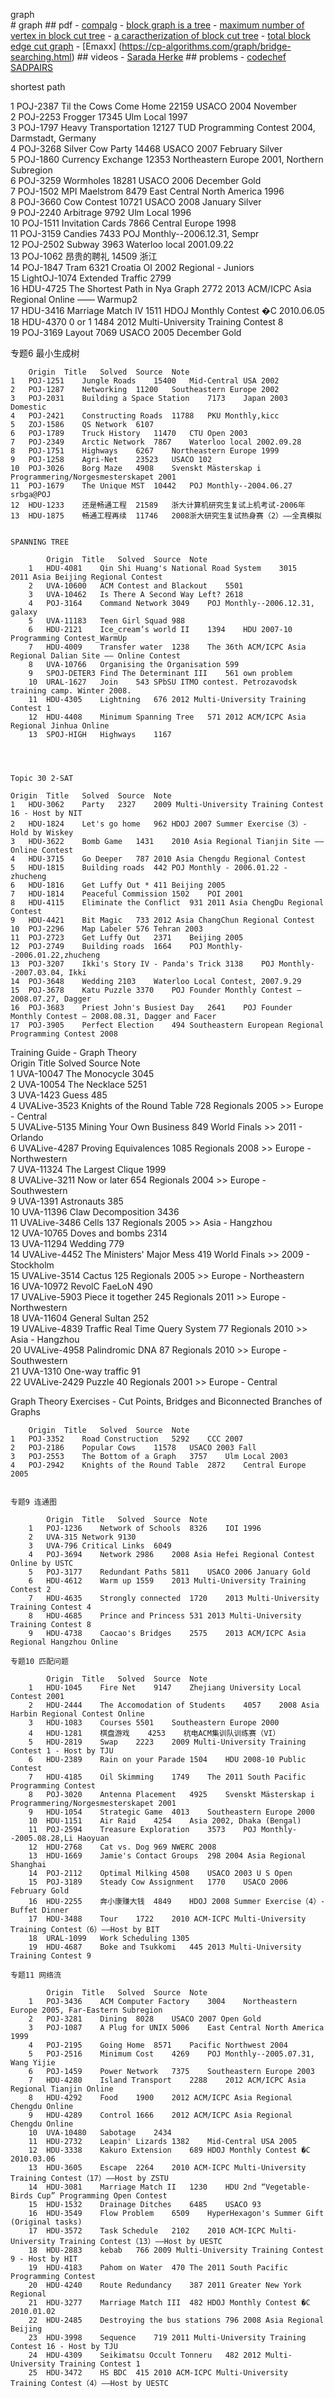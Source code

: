 graph			
			# graph
			## pdf
			- [compalg](http://compalg.inf.elte.hu/~tony/Oktatas/TDK/FINAL/Chap%205.PDF)
			- [block graph is a tree](https://math.stackexchange.com/questions/2536581/how-to-prove-the-block-graph-of-any-connected-graph-is-a-tree)
			- [maximum number of vertex in block cut tree](https://math.stackexchange.com/questions/1245642/maximum-number-of-vertices-of-a-block-cutpoint-graph)
			- [a caractherization of block cut tree](https://ac.els-cdn.com/S0166218X09003771/1-s2.0-S0166218X09003771-main.pdf?_tid=7d80b381-6a4c-4235-b1f3-5fa9580a95c6&acdnat=1533071762_b4fa6a2e832c29250ebbce6b93041645)
			- [total block edge cut graph](https://www.researchgate.net/publication/270493519_Total_Block_Edge_Cut_Vertex_Graph)
			- [Emaxx] (https://cp-algorithms.com/graph/bridge-searching.html)
			## videos
			- [Sarada Herke](https://www.youtube.com/watch?v=iGsxKUzW3cs)
			## problems
			- [codechef SADPAIRS](https://www.codechef.com/problems/SADPAIRS)


shortest path

1	POJ-2387	Til the Cows Come Home	22159	USACO 2004 November				
	2	POJ-2253	Frogger	17345	Ulm Local 1997			
	3	POJ-1797	Heavy Transportation	12127	TUD Programming Contest 2004, Darmstadt, Germany			
	4	POJ-3268	Silver Cow Party	14468	USACO 2007 February Silver			
	5	POJ-1860	Currency Exchange	12353	Northeastern Europe 2001, Northern Subregion			
	6	POJ-3259	Wormholes	18281	USACO 2006 December Gold			
	7	POJ-1502	MPI Maelstrom	8479	East Central North America 1996			
	8	POJ-3660	Cow Contest	10721	USACO 2008 January Silver			
	9	POJ-2240	Arbitrage	9792	Ulm Local 1996			
	10	POJ-1511	Invitation Cards	7866	Central Europe 1998			
	11	POJ-3159	Candies	7433	POJ Monthly--2006.12.31, Sempr			
	12	POJ-2502	Subway	3963	Waterloo local 2001.09.22			
	13	POJ-1062	昂贵的聘礼	14509	浙江			
	14	POJ-1847	Tram	6321	Croatia OI 2002 Regional - Juniors			
	15	LightOJ-1074	Extended Traffic	2799				
	16	HDU-4725	The Shortest Path in Nya Graph	2772	2013 ACM/ICPC Asia Regional Online ―― Warmup2			
	17	HDU-3416	Marriage Match IV	1511	HDOJ Monthly Contest �C 2010.06.05			
	18	HDU-4370	0 or 1	1484	2012 Multi-University Training Contest 8			
	19	POJ-3169	Layout	7069	USACO 2005 December Gold			
								
								
专题6 最小生成树									
									
		Origin	Title	Solved	Source	Note			
	1	POJ-1251	Jungle Roads	15400	Mid-Central USA 2002				
	2	POJ-1287	Networking	11200	Southeastern Europe 2002				
	3	POJ-2031	Building a Space Station	7173	Japan 2003 Domestic				
	4	POJ-2421	Constructing Roads	11788	PKU Monthly,kicc				
	5	ZOJ-1586	QS Network	6107					
	6	POJ-1789	Truck History	11470	CTU Open 2003				
	7	POJ-2349	Arctic Network	7867	Waterloo local 2002.09.28				
	8	POJ-1751	Highways	6267	Northeastern Europe 1999				
	9	POJ-1258	Agri-Net	23523	USACO 102				
	10	POJ-3026	Borg Maze	4908	Svenskt Mästerskap i Programmering/Norgesmesterskapet 2001				
	11	POJ-1679	The Unique MST	10442	POJ Monthly--2004.06.27 srbga@POJ				
	12	HDU-1233	还是畅通工程	21589	浙大计算机研究生复试上机考试-2006年				
	13	HDU-1875	畅通工程再续	11746	2008浙大研究生复试热身赛（2）――全真模拟				
									
									
	SPANNING TREE								
									
			Origin	Title	Solved	Source	Note		
		1	HDU-4081	Qin Shi Huang's National Road System	3015	2011 Asia Beijing Regional Contest			
		2	UVA-10600	ACM Contest and Blackout	5501				
		3	UVA-10462	Is There A Second Way Left?	2618				
		4	POJ-3164	Command Network	3049	POJ Monthly--2006.12.31, galaxy			
		5	UVA-11183	Teen Girl Squad	988				
		6	HDU-2121	Ice_cream’s world II	1394	HDU 2007-10 Programming Contest_WarmUp			
		7	HDU-4009	Transfer water	1238	The 36th ACM/ICPC Asia Regional Dalian Site ―― Online Contest			
		8	UVA-10766	Organising the Organisation	599				
		9	SPOJ-DETER3	Find The Determinant III	561	own problem			
		10	URAL-1627	Join	543	SPbSU ITMO contest. Petrozavodsk training camp. Winter 2008.			
		11	HDU-4305	Lightning	676	2012 Multi-University Training Contest 1			
		12	HDU-4408	Minimum Spanning Tree	571	2012 ACM/ICPC Asia Regional Jinhua Online			
		13	SPOJ-HIGH	Highways	1167				
									
									
									
									
	Topic 30 2-SAT								
									
	Origin	Title	Solved	Source	Note				
	1	HDU-3062	Party	2327	2009 Multi-University Training Contest 16 - Host by NIT				
	2	HDU-1824	Let's go home	962	HDOJ 2007 Summer Exercise（3）- Hold by Wiskey				
	3	HDU-3622	Bomb Game	1431	2010 Asia Regional Tianjin Site ―― Online Contest				
	4	HDU-3715	Go Deeper	787	2010 Asia Chengdu Regional Contest				
	5	HDU-1815	Building roads	442	POJ Monthly - 2006.01.22 - zhucheng				
	6	HDU-1816	Get Luffy Out *	411	Beijing 2005				
	7	HDU-1814	Peaceful Commission	1502	POI 2001				
	8	HDU-4115	Eliminate the Conflict	931	2011 Asia ChengDu Regional Contest				
	9	HDU-4421	Bit Magic	733	2012 Asia ChangChun Regional Contest				
	10	POJ-2296	Map Labeler	576	Tehran 2003				
	11	POJ-2723	Get Luffy Out	2371	Beijing 2005				
	12	POJ-2749	Building roads	1664	POJ Monthly--2006.01.22,zhucheng				
	13	POJ-3207	Ikki's Story IV - Panda's Trick	3138	POJ Monthly--2007.03.04, Ikki				
	14	POJ-3648	Wedding	2103	Waterloo Local Contest, 2007.9.29				
	15	POJ-3678	Katu Puzzle	3370	POJ Founder Monthly Contest – 2008.07.27, Dagger				
	16	POJ-3683	Priest John's Busiest Day	2641	POJ Founder Monthly Contest – 2008.08.31, Dagger and Facer				
	17	POJ-3905	Perfect Election	494	Southeastern European Regional Programming Contest 2008				
									
									
									
Training Guide - Graph Theory									
		Origin	Title	Solved	Source	Note			
	1	UVA-10047	The Monocycle	3045					
	2	UVA-10054	The Necklace	5251					
	3	UVA-1423	Guess	485					
	4	UVALive-3523	Knights of the Round Table	728	Regionals 2005 >> Europe - Central				
	5	UVALive-5135	Mining Your Own Business	849	World Finals >> 2011 - Orlando				
	6	UVALive-4287	Proving Equivalences	1085	Regionals 2008 >> Europe - Northwestern				
	7	UVA-11324	The Largest Clique	1999					
	8	UVALive-3211	Now or later	654	Regionals 2004 >> Europe - Southwestern				
	9	UVA-1391	Astronauts	385					
	10	UVA-11396	Claw Decomposition	3436					
	11	UVALive-3486	Cells	137	Regionals 2005 >> Asia - Hangzhou				
	12	UVA-10765	Doves and bombs	2314					
	13	UVA-11294	Wedding	779					
	14	UVALive-4452	The Ministers' Major Mess	419	World Finals >> 2009 - Stockholm				
	15	UVALive-3514	Cactus	125	Regionals 2005 >> Europe - Northeastern				
	16	UVA-10972	RevolC FaeLoN	490					
	17	UVALive-5903	Piece it together	245	Regionals 2011 >> Europe - Northwestern				
	18	UVA-11604	General Sultan	252					
	19	UVALive-4839	Traffic Real Time Query System	77	Regionals 2010 >> Asia - Hangzhou				
	20	UVALive-4958	Palindromic DNA	87	Regionals 2010 >> Europe - Southwestern				
	21	UVA-1310	One-way traffic	91					
	22	UVALive-2429	Puzzle	40	Regionals 2001 >> Europe - Central				
									
Graph Theory Exercises - Cut Points, Bridges and Biconnected Branches of Graphs									
									
		Origin	Title	Solved	Source	Note			
	1	POJ-3352	Road Construction	5292	CCC 2007				
	2	POJ-2186	Popular Cows	11578	USACO 2003 Fall				
	3	POJ-2553	The Bottom of a Graph	3757	Ulm Local 2003				
	4	POJ-2942	Knights of the Round Table	2872	Central Europe 2005				

									
	专题9 连通图								
									
			Origin	Title	Solved	Source	Note		
		1	POJ-1236	Network of Schools	8326	IOI 1996			
		2	UVA-315	Network	9130				
		3	UVA-796	Critical Links	6049				
		4	POJ-3694	Network	2986	2008 Asia Hefei Regional Contest Online by USTC			
		5	POJ-3177	Redundant Paths	5811	USACO 2006 January Gold			
		6	HDU-4612	Warm up	1559	2013 Multi-University Training Contest 2			
		7	HDU-4635	Strongly connected	1720	2013 Multi-University Training Contest 4			
		8	HDU-4685	Prince and Princess	531	2013 Multi-University Training Contest 8			
		9	HDU-4738	Caocao's Bridges	2575	2013 ACM/ICPC Asia Regional Hangzhou Online			

	专题10 匹配问题									
										
			Origin	Title	Solved	Source	Note			
		1	HDU-1045	Fire Net	9147	Zhejiang University Local Contest 2001				
		2	HDU-2444	The Accomodation of Students	4057	2008 Asia Harbin Regional Contest Online				
		3	HDU-1083	Courses	5501	Southeastern Europe 2000				
		4	HDU-1281	棋盘游戏	4253	杭电ACM集训队训练赛（VI）				
		5	HDU-2819	Swap	2223	2009 Multi-University Training Contest 1 - Host by TJU				
		6	HDU-2389	Rain on your Parade	1504	HDU 2008-10 Public Contest				
		7	HDU-4185	Oil Skimming	1749	The 2011 South Pacific Programming Contest				
		8	POJ-3020	Antenna Placement	4925	Svenskt Mästerskap i Programmering/Norgesmesterskapet 2001				
		9	HDU-1054	Strategic Game	4013	Southeastern Europe 2000				
		10	HDU-1151	Air Raid	4254	Asia 2002, Dhaka (Bengal)				
		11	POJ-2594	Treasure Exploration	3573	POJ Monthly--2005.08.28,Li Haoyuan				
		12	HDU-2768	Cat vs. Dog	969	NWERC 2008				
		13	HDU-1669	Jamie's Contact Groups	298	2004 Asia Regional Shanghai				
		14	POJ-2112	Optimal Milking	4508	USACO 2003 U S Open				
		15	POJ-3189	Steady Cow Assignment	1770	USACO 2006 February Gold				
		16	HDU-2255	奔小康赚大钱	4849	HDOJ 2008 Summer Exercise（4）- Buffet Dinner				
		17	HDU-3488	Tour	1722	2010 ACM-ICPC Multi-University Training Contest（6）――Host by BIT				
		18	URAL-1099	Work Scheduling	1305					
		19	HDU-4687	Boke and Tsukkomi	445	2013 Multi-University Training Contest 9				
										
	专题11 网络流										
											
			Origin	Title	Solved	Source	Note				
		1	POJ-3436	ACM Computer Factory	3004	Northeastern Europe 2005, Far-Eastern Subregion					
		2	POJ-3281	Dining	8028	USACO 2007 Open Gold					
		3	POJ-1087	A Plug for UNIX	5006	East Central North America 1999					
		4	POJ-2195	Going Home	8571	Pacific Northwest 2004					
		5	POJ-2516	Minimum Cost	4269	POJ Monthly--2005.07.31, Wang Yijie					
		6	POJ-1459	Power Network	7375	Southeastern Europe 2003					
		7	HDU-4280	Island Transport	2288	2012 ACM/ICPC Asia Regional Tianjin Online					
		8	HDU-4292	Food	1900	2012 ACM/ICPC Asia Regional Chengdu Online					
		9	HDU-4289	Control	1666	2012 ACM/ICPC Asia Regional Chengdu Online					
		10	UVA-10480	Sabotage	2434						
		11	HDU-2732	Leapin' Lizards	1382	Mid-Central USA 2005					
		12	HDU-3338	Kakuro Extension	689	HDOJ Monthly Contest �C 2010.03.06					
		13	HDU-3605	Escape	2264	2010 ACM-ICPC Multi-University Training Contest（17）――Host by ZSTU					
		14	HDU-3081	Marriage Match II	1230	HDU 2nd “Vegetable-Birds Cup” Programming Open Contest					
		15	HDU-1532	Drainage Ditches	6485	USACO 93					
		16	HDU-3549	Flow Problem	6509	HyperHexagon's Summer Gift (Original tasks)					
		17	HDU-3572	Task Schedule	2102	2010 ACM-ICPC Multi-University Training Contest（13）――Host by UESTC					
		18	HDU-2883	kebab	766	2009 Multi-University Training Contest 9 - Host by HIT					
		19	HDU-4183	Pahom on Water	470	The 2011 South Pacific Programming Contest					
		20	HDU-4240	Route Redundancy	387	2011 Greater New York Regional					
		21	HDU-3277	Marriage Match III	482	HDOJ Monthly Contest �C 2010.01.02					
		22	HDU-2485	Destroying the bus stations	796	2008 Asia Regional Beijing					
		23	HDU-3998	Sequence	719	2011 Multi-University Training Contest 16 - Host by TJU					
		24	HDU-4309	Seikimatsu Occult Tonneru	482	2012 Multi-University Training Contest 1					
		25	HDU-3472	HS BDC	415	2010 ACM-ICPC Multi-University Training Contest（4）――Host by UESTC					
											
											
																					
										
										
										
																						
									
									
									
									
									
									
									
									
									
					
								
								
								
